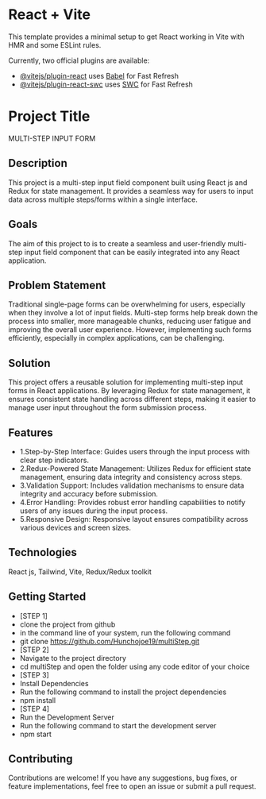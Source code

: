 # React + Vite

This template provides a minimal setup to get React working in Vite with HMR and some ESLint rules.

Currently, two official plugins are available:

- [@vitejs/plugin-react](https://github.com/vitejs/vite-plugin-react/blob/main/packages/plugin-react/README.md) uses [Babel](https://babeljs.io/) for Fast Refresh
- [@vitejs/plugin-react-swc](https://github.com/vitejs/vite-plugin-react-swc) uses [SWC](https://swc.rs/) for Fast Refresh

# Project Title

MULTI-STEP INPUT FORM

## Description

This project is a multi-step input field component built using React js and Redux for state management. It provides a seamless way for users to input data across multiple steps/forms within a single interface.

## Goals

The aim of this project to is to create a seamless and user-friendly multi-step input field component that can be easily integrated into any React application.

## Problem Statement

Traditional single-page forms can be overwhelming for users, especially when they involve a lot of input fields. Multi-step forms help break down the process into smaller, more manageable chunks, reducing user fatigue and improving the overall user experience. However, implementing such forms efficiently, especially in complex applications, can be challenging.

## Solution

This project offers a reusable solution for implementing multi-step input forms in React applications. By leveraging Redux for state management, it ensures consistent state handling across different steps, making it easier to manage user input throughout the form submission process.

## Features

- 1.Step-by-Step Interface: Guides users through the input process with clear step indicators.
- 2.Redux-Powered State Management: Utilizes Redux for efficient state management, ensuring data integrity and consistency across steps.
- 3.Validation Support: Includes validation mechanisms to ensure data integrity and accuracy before submission.
- 4.Error Handling: Provides robust error handling capabilities to notify users of any issues during the input process.
- 5.Responsive Design: Responsive layout ensures compatibility across various devices and screen sizes.

## Technologies

React js, Tailwind, Vite, Redux/Redux toolkit

## Getting Started

- [STEP 1]
- clone the project from github
- in the command line of your system, run the following command
- git clone https://github.com/Hunchojoe19/multiStep.git
- [STEP 2]
- Navigate to the project directory
- cd multiStep and open the folder using any code editor of your choice
- [STEP 3]
- Install Dependencies
- Run the following command to install the project dependencies
- npm install
- [STEP 4]
- Run the Development Server
- Run the following command to start the development server
- npm start

## Contributing

Contributions are welcome! If you have any suggestions, bug fixes, or feature implementations, feel free to open an issue or submit a pull request.
